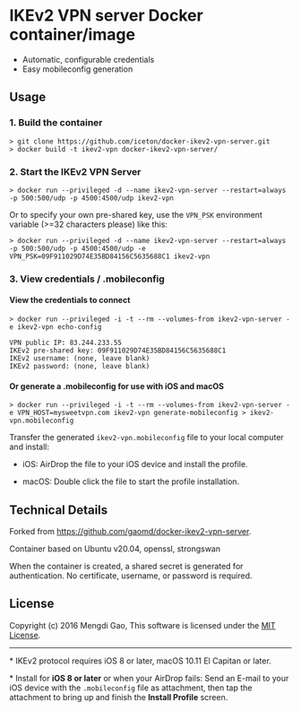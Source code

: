 # IKEv2 VPN server Docker container/image

- Automatic, configurable credentials
- Easy mobileconfig generation

## Usage

### 1. Build the container

    > git clone https://github.com/iceton/docker-ikev2-vpn-server.git
    > docker build -t ikev2-vpn docker-ikev2-vpn-server/

### 2. Start the IKEv2 VPN Server

    > docker run --privileged -d --name ikev2-vpn-server --restart=always -p 500:500/udp -p 4500:4500/udp ikev2-vpn

Or to specify your own pre-shared key, use the `VPN_PSK` environment variable (>=32 characters please) like this:

    > docker run --privileged -d --name ikev2-vpn-server --restart=always -p 500:500/udp -p 4500:4500/udp -e VPN_PSK=09F911029D74E35BD84156C5635688C1 ikev2-vpn

### 3. View credentials / .mobileconfig

#### View the credentials to connect

    > docker run --privileged -i -t --rm --volumes-from ikev2-vpn-server -e ikev2-vpn echo-config

    VPN public IP: 83.244.233.55
    IKEv2 pre-shared key: 09F911029D74E35BD84156C5635688C1
    IKEv2 username: (none, leave blank)
    IKEv2 password: (none, leave blank)

#### Or generate a .mobileconfig for use with iOS and macOS

    > docker run --privileged -i -t --rm --volumes-from ikev2-vpn-server -e VPN_HOST=mysweetvpn.com ikev2-vpn generate-mobileconfig > ikev2-vpn.mobileconfig

Transfer the generated `ikev2-vpn.mobileconfig` file to your local computer and install:

- iOS: AirDrop the file to your iOS device and install the profile.

- macOS: Double click the file to start the profile installation.

## Technical Details

Forked from https://github.com/gaomd/docker-ikev2-vpn-server.

Container based on Ubuntu v20.04, openssl, strongswan

When the container is created, a shared secret is generated for authentication. No certificate, username, or password is required.

## License

Copyright (c) 2016 Mengdi Gao, This software is licensed under the [MIT License](LICENSE).

---

\* IKEv2 protocol requires iOS 8 or later, macOS 10.11 El Capitan or later.

\* Install for **iOS 8 or later** or when your AirDrop fails: Send an E-mail to your iOS device with the `.mobileconfig` file as attachment, then tap the attachment to bring up and finish the **Install Profile** screen.
